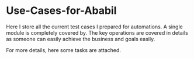 # Use-Cases-for-Ababil
Here I store all the current test cases I prepared for automations. A single module is completely covered by. The key operations are covered in details as someone can easily achieve the business and goals easily.

For more details, here some tasks are attached.
